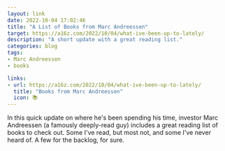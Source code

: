 ```yaml
---
layout: link
date: 2022-10-04 17:02:46
title: "A List of Books from Marc Andreessen"
target: https://a16z.com/2022/10/04/what-ive-been-up-to-lately/
description: "A short update with a great reading list."
categories: blog
tags:
- Marc Andreessen
- books

links:
- url: https://a16z.com/2022/10/04/what-ive-been-up-to-lately/
  title: "Books from Marc Andreessen"
  icon: 📚
---
```


In this quick update on where he's been spending his time, investor Marc Andreessen (a famously deeply-read guy) includes a great reading list of books to check out. Some I've read, but most not, and some I've never heard of. A few for the backlog, for sure.
